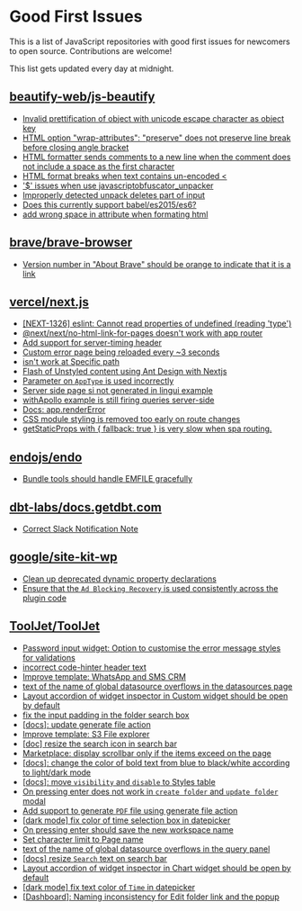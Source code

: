 # Good First Issues

This is a list of JavaScript repositories with good first issues for newcomers to open source. Contributions are welcome!

This list gets updated every day at midnight.

## [beautify-web/js-beautify](https://github.com/beautify-web/js-beautify)

- [Invalid prettification of object with unicode escape character as object key](https://github.com/beautify-web/js-beautify/issues/2159)
- [HTML option "wrap-attributes": "preserve" does not preserve line break before closing angle bracket](https://github.com/beautify-web/js-beautify/issues/1707)
- [HTML formatter sends comments to a new line when the comment does not include a space as the first character](https://github.com/beautify-web/js-beautify/issues/1823)
- [HTML format breaks when text contains un-encoded <](https://github.com/beautify-web/js-beautify/issues/1646)
- ['$' issues when use javascriptobfuscator_unpacker](https://github.com/beautify-web/js-beautify/issues/1610)
- [Improperly detected unpack deletes part of input](https://github.com/beautify-web/js-beautify/issues/1350)
- [Does this currently support babel/es2015/es6?](https://github.com/beautify-web/js-beautify/issues/780)
- [add wrong space in attribute when formating html](https://github.com/beautify-web/js-beautify/issues/2126)

## [brave/brave-browser](https://github.com/brave/brave-browser)

- [Version number in "About Brave" should be orange to indicate that it is a link](https://github.com/brave/brave-browser/issues/26040)

## [vercel/next.js](https://github.com/vercel/next.js)

- [[NEXT-1326] eslint: Cannot read properties of undefined (reading 'type')](https://github.com/vercel/next.js/issues/51917)
- [@next/next/no-html-link-for-pages doesn't work with app router](https://github.com/vercel/next.js/issues/51742)
- [Add support for server-timing header](https://github.com/vercel/next.js/issues/12382)
- [Custom error page being reloaded every ~3 seconds](https://github.com/vercel/next.js/issues/10024)
- [isn't work at Specific path ](https://github.com/vercel/next.js/issues/36259)
- [Flash of Unstyled content using Ant Design with Nextjs](https://github.com/vercel/next.js/issues/48483)
- [Parameter on `AppType` is used incorrectly](https://github.com/vercel/next.js/issues/42846)
- [Server side page si not generated in lingui example](https://github.com/vercel/next.js/issues/36717)
- [withApollo example is still firing queries server-side](https://github.com/vercel/next.js/issues/18313)
- [Docs: app.renderError ](https://github.com/vercel/next.js/issues/32562)
- [CSS module styling is removed too early on route changes](https://github.com/vercel/next.js/issues/17464)
- [getStaticProps with { fallback: true } is very slow when spa routing.](https://github.com/vercel/next.js/issues/13751)

## [endojs/endo](https://github.com/endojs/endo)

- [Bundle tools should handle EMFILE gracefully](https://github.com/endojs/endo/issues/1593)

## [dbt-labs/docs.getdbt.com](https://github.com/dbt-labs/docs.getdbt.com)

- [Correct Slack Notification Note](https://github.com/dbt-labs/docs.getdbt.com/issues/2967)

## [google/site-kit-wp](https://github.com/google/site-kit-wp)

- [Clean up deprecated dynamic property declarations](https://github.com/google/site-kit-wp/issues/7202)
- [Ensure that the `Ad Blocking Recovery` is used consistently across the plugin code](https://github.com/google/site-kit-wp/issues/7164)

## [ToolJet/ToolJet](https://github.com/ToolJet/ToolJet)

- [Password input widget: Option to customise the error message styles for validations](https://github.com/ToolJet/ToolJet/issues/4206)
- [incorrect code-hinter header text](https://github.com/ToolJet/ToolJet/issues/6655)
- [Improve template: WhatsApp and SMS CRM](https://github.com/ToolJet/ToolJet/issues/5781)
- [text of the name of global datasource overflows in the datasources page](https://github.com/ToolJet/ToolJet/issues/6720)
- [Layout accordion of widget inspector in Custom widget should be open by default](https://github.com/ToolJet/ToolJet/issues/4239)
- [fix the input padding in the folder search box](https://github.com/ToolJet/ToolJet/issues/6817)
- [[docs]: update generate file action](https://github.com/ToolJet/ToolJet/issues/6833)
- [Improve template: S3 File explorer](https://github.com/ToolJet/ToolJet/issues/5780)
- [[doc] resize the search icon in search bar](https://github.com/ToolJet/ToolJet/issues/5099)
- [Marketplace: display scrollbar only if the items exceed on the page ](https://github.com/ToolJet/ToolJet/issues/6818)
- [[docs]: change the color of bold text from blue to black/white according to light/dark mode](https://github.com/ToolJet/ToolJet/issues/6495)
- [[docs]: move `visibility` and `disable` to Styles table](https://github.com/ToolJet/ToolJet/issues/6801)
- [On pressing enter does not work in `create folder` and `update folder` modal](https://github.com/ToolJet/ToolJet/issues/6760)
- [Add support to generate `PDF` file using generate file action](https://github.com/ToolJet/ToolJet/issues/5981)
- [[dark mode] fix color of time selection box in datepicker](https://github.com/ToolJet/ToolJet/issues/6271)
- [On pressing enter should save the new workspace name](https://github.com/ToolJet/ToolJet/issues/6759)
- [Set character limit to Page name](https://github.com/ToolJet/ToolJet/issues/6744)
- [text of the name of global datasource overflows in the query panel](https://github.com/ToolJet/ToolJet/issues/6721)
- [[docs] resize `Search` text on search bar](https://github.com/ToolJet/ToolJet/issues/5101)
- [Layout accordion of widget inspector in Chart widget should be open by default](https://github.com/ToolJet/ToolJet/issues/4238)
- [[dark mode] fix text color of `Time` in datepicker](https://github.com/ToolJet/ToolJet/issues/6270)
- [[Dashboard]: Naming inconsistency for Edit folder link and the popup](https://github.com/ToolJet/ToolJet/issues/6569)

